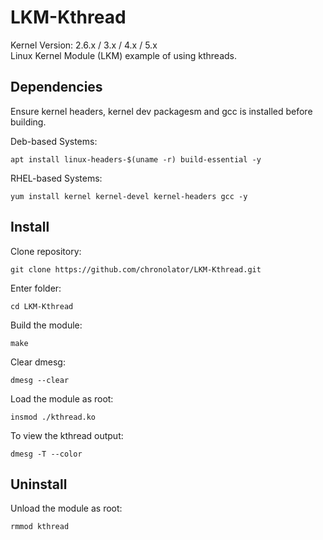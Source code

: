 # LKM-Kthread
Kernel Version: 2.6.x / 3.x / 4.x / 5.x  
Linux Kernel Module (LKM) example of using kthreads.

## Dependencies
Ensure kernel headers, kernel dev packagesm and gcc is installed before building.  

Deb-based Systems:  
```
apt install linux-headers-$(uname -r) build-essential -y
```

RHEL-based Systems:  
```
yum install kernel kernel-devel kernel-headers gcc -y
```

## Install
Clone repository:  
```
git clone https://github.com/chronolator/LKM-Kthread.git
```

Enter folder:  
```
cd LKM-Kthread
```

Build the module:  
```
make
```

Clear dmesg:
```
dmesg --clear
```

Load the module as root:  
```
insmod ./kthread.ko
```

To view the kthread output:  
```
dmesg -T --color
```

## Uninstall
Unload the module as root:  
```
rmmod kthread
```
